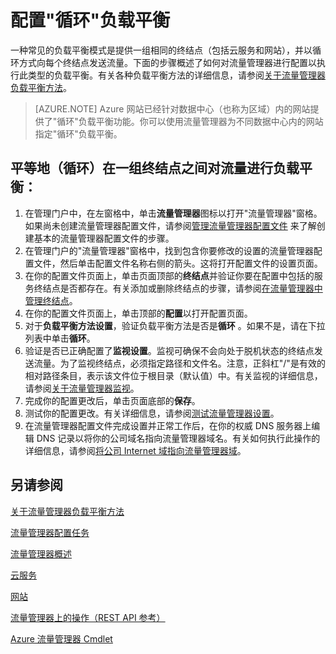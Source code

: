 <properties
   pageTitle="配置流量管理器循环负载平衡"
   description="本文将帮助你为流量管理器终结点配置循环负载平衡。"
   services="traffic-manager"
   documentationCenter=""
   authors="cherylmc"
   manager="adinah"
   editor="tysonn" />
   
<tags ms.service="traffic-manager" ms.date="02/27/2015" wacn.date="04/15/2015"/>

# 配置"循环"负载平衡

一种常见的负载平衡模式是提供一组相同的终结点（包括云服务和网站），并以循环方式向每个终结点发送流量。下面的步骤概述了如何对流量管理器进行配置以执行此类型的负载平衡。有关各种负载平衡方法的详细信息，请参阅[关于流量管理器负载平衡方法](/documentation/articles/traffic-manager-load-balancing-methods)。

>[AZURE.NOTE] Azure 网站已经针对数据中心（也称为区域）内的网站提供了"循环"负载平衡功能。你可以使用流量管理器为不同数据中心内的网站指定"循环"负载平衡。

## 平等地（循环）在一组终结点之间对流量进行负载平衡：

1. 在管理门户中，在左窗格中，单击**流量管理器**图标以打开"流量管理器"窗格。如果尚未创建流量管理器配置文件，请参阅[管理流量管理器配置文件](/documentation/articles/traffic-manager-manage-profiles) 来了解创建基本的流量管理器配置文件的步骤。
2. 在管理门户的"流量管理器"窗格中，找到包含你要修改的设置的流量管理器配置文件，然后单击配置文件名称右侧的箭头。这将打开配置文件的设置页面。
3. 在你的配置文件页面上，单击页面顶部的**终结点**并验证你要在配置中包括的服务终结点是否都存在。有关添加或删除终结点的步骤，请参阅[在流量管理器中管理终结点](/documentation/articles/traffic-manager-endpoints)。
4. 在你的配置文件页面上，单击顶部的**配置**以打开配置页面。
5. 对于**负载平衡方法设置**，验证负载平衡方法是否是**循环** 。如果不是，请在下拉列表中单击**循环**。
6. 验证是否已正确配置了**监视设置**。监视可确保不会向处于脱机状态的终结点发送流量。为了监视终结点，必须指定路径和文件名。注意，正斜杠"/"是有效的相对路径条目，表示该文件位于根目录（默认值）中。有关监视的详细信息，请参阅[关于流量管理器监视](/documentation/articles/traffic-manager-monitoring)。
7. 完成你的配置更改后，单击页面底部的**保存**。
8. 测试你的配置更改。有关详细信息，请参阅[测试流量管理器设置](/documentation/articles/traffic-manager-testing-settings)。
9. 在流量管理器配置文件完成设置并正常工作后，在你的权威 DNS 服务器上编辑 DNS 记录以将你的公司域名指向流量管理器域名。有关如何执行此操作的详细信息，请参阅[将公司 Internet 域指向流量管理器域](/documentation/articles/traffic-manager-point-internet-domain)。

## 另请参阅

[关于流量管理器负载平衡方法](/documentation/articles/traffic-manager-load-balancing-methods)

[流量管理器配置任务](https://msdn.microsoft.com/zh-CN/library/azure/hh744830.aspx)

[流量管理器概述](/documentation/articles/traffic-manmager-overview)

[云服务](https://msdn.microsoft.com/zh-CN/library/jj155995.aspx)

[网站](/home/features/web-sites)

[流量管理器上的操作（REST API 参考）](https://msdn.microsoft.com/zh-CN/library/hh758255.aspx)

[Azure 流量管理器 Cmdlet](https://msdn.microsoft.com/zh-CN/library/dn690250.aspx)

<!--HONumber=50-->
